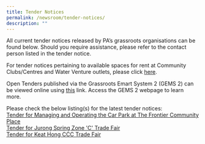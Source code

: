 ```yaml
---
title: Tender Notices
permalink: /newsroom/tender-notices/
description: ""
---
```

All current tender notices released by PA’s grassroots organisations can be found below. Should you require assistance, please refer to the contact person listed in the tender notice.

For tender notices pertaining to available spaces for rent at Community Clubs/Centres and Water Venture outlets, please click [here](/our-network/community-clubs/rentals).

Open Tenders published via the Grassroots Emart System 2 (GEMS 2) can be viewed online using [this](https://gems.pa.gov.sg/account/vendors) link. Access the GEMS 2 webpage to learn more.
<br>

Please check the below listing(s) for the latest tender notices: <br>
[Tender for Managing and Operating the Car Park at The Frontier Community Place](/tender-details/tenderforfrontiercarpark) <br>
[Tender for Jurong Spring Zone 'C' Trade Fair](/tender-details/jurongspringzonecrc)<br>
[Tender for Keat Hong CCC Trade Fair](/tender-details/keathongccctradefair/)